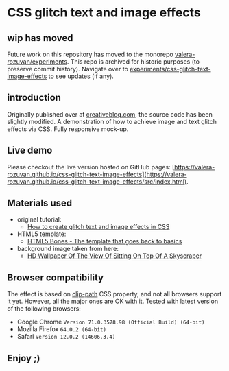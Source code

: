 # CSS glitch text and image effects

## wip has moved

Future work on this repository has moved to the monorepo [valera-rozuvan/experiments](https://github.com/valera-rozuvan/experiments). This repo is archived for historic purposes (to preserve commit history). Navigate over to [experiments/css-glitch-text-image-effects](https://github.com/valera-rozuvan/experiments/tree/main/css-glitch-text-image-effects) to see updates (if any).

## introduction

Originally published over at [creativebloq.com](https://www.creativebloq.com/), the source code has
been slightly modified. A demonstration of how to achieve image and text glitch effects via CSS.
Fully responsive mock-up.

## Live demo

Please checkout the live version hosted on GitHub pages:
[https://valera-rozuvan.github.io/css-glitch-text-image-effects](https://valera-rozuvan.github.io/css-glitch-text-image-effects/src/index.html).

## Materials used

- original tutorial:
  - [How to create glitch text and image effects in CSS](https://www.creativebloq.com/how-to/how-to-create-glitch-text-and-image-effects-in-css)
- HTML5 template:
  - [HTML5 Bones - The template that goes back to basics](https://github.com/iandevlin/html5bones)
- background image taken from here:
  - [HD Wallpaper Of The View Of Sitting On Top Of A Skyscraper](https://paperpull.com/hd-wallpaper-of-the-view-of-sitting-on-top-of-a-skyscraper/)

## Browser compatibility

The effect is based on [clip-path](https://developer.mozilla.org/en-US/docs/Web/CSS/clip-path) CSS
property, and not all browsers support it yet. However, all the major ones are OK with it. Tested
with latest version of the following browsers:

- Google Chrome `Version 71.0.3578.98 (Official Build) (64-bit)`
- Mozilla Firefox `64.0.2 (64-bit)`
- Safari `Version 12.0.2 (14606.3.4)`

## Enjoy ;)
